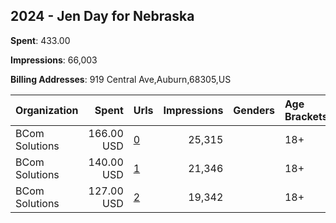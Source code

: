 ## 2024 - Jen Day for Nebraska 
**Spent**: 433.00

**Impressions**: 66,003

**Billing Addresses**: 919 Central Ave,Auburn,68305,US

|Organization|Spent|Urls|Impressions|Genders|Age Brackets|Country Codes|
|:---|---:|:---|---:|:---|:---|:---|
|BCom Solutions|166.00 USD|[0](https://www.snap.com/political-ads/asset/e9e3dbc8b4a6d2af4dacd9d5e3eeeaf52f0bcc02a628d1c958f31b8202421651?mediaType=jpeg)|25,315||18+|united states|
|BCom Solutions|140.00 USD|[1](https://www.snap.com/political-ads/asset/3c09ccd7001de031696a6c32b2d6eb957b4e0af8dbec2e12e9ecfc99051471aa?mediaType=jpeg)|21,346||18+|united states|
|BCom Solutions|127.00 USD|[2](https://www.snap.com/political-ads/asset/3c09ccd7001de031696a6c32b2d6eb957b4e0af8dbec2e12e9ecfc99051471aa?mediaType=jpeg)|19,342||18+|united states|
